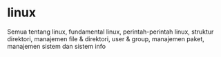 # linux
Semua tentang linux, fundamental linux, perintah-perintah linux, struktur direktori, manajemen file &amp; direktori, user &amp; group, manajemen paket, manajemen sistem dan sistem info
